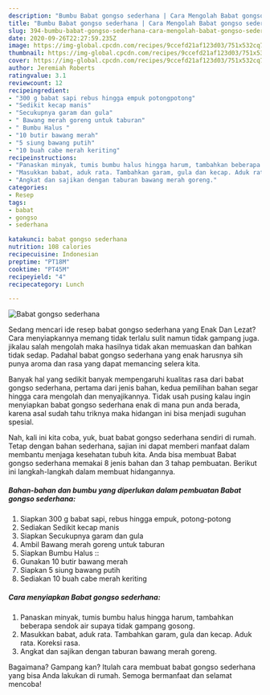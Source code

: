 ```yaml
---
description: "Bumbu Babat gongso sederhana | Cara Mengolah Babat gongso sederhana Yang Paling Enak"
title: "Bumbu Babat gongso sederhana | Cara Mengolah Babat gongso sederhana Yang Paling Enak"
slug: 394-bumbu-babat-gongso-sederhana-cara-mengolah-babat-gongso-sederhana-yang-paling-enak
date: 2020-09-26T22:27:59.235Z
image: https://img-global.cpcdn.com/recipes/9ccefd21af123d03/751x532cq70/babat-gongso-sederhana-foto-resep-utama.jpg
thumbnail: https://img-global.cpcdn.com/recipes/9ccefd21af123d03/751x532cq70/babat-gongso-sederhana-foto-resep-utama.jpg
cover: https://img-global.cpcdn.com/recipes/9ccefd21af123d03/751x532cq70/babat-gongso-sederhana-foto-resep-utama.jpg
author: Jeremiah Roberts
ratingvalue: 3.1
reviewcount: 12
recipeingredient:
- "300 g babat sapi rebus hingga empuk potongpotong"
- "Sedikit kecap manis"
- "Secukupnya garam dan gula"
- " Bawang merah goreng untuk taburan"
- " Bumbu Halus "
- "10 butir bawang merah"
- "5 siung bawang putih"
- "10 buah cabe merah keriting"
recipeinstructions:
- "Panaskan minyak, tumis bumbu halus hingga harum, tambahkan beberapa sendok air supaya tidak gampang gosong."
- "Masukkan babat, aduk rata. Tambahkan garam, gula dan kecap. Aduk rata. Koreksi rasa."
- "Angkat dan sajikan dengan taburan bawang merah goreng."
categories:
- Resep
tags:
- babat
- gongso
- sederhana

katakunci: babat gongso sederhana 
nutrition: 108 calories
recipecuisine: Indonesian
preptime: "PT18M"
cooktime: "PT45M"
recipeyield: "4"
recipecategory: Lunch

---
```



![Babat gongso sederhana](https://img-global.cpcdn.com/recipes/9ccefd21af123d03/751x532cq70/babat-gongso-sederhana-foto-resep-utama.jpg)

Sedang mencari ide resep babat gongso sederhana yang Enak Dan Lezat? Cara menyiapkannya memang tidak terlalu sulit namun tidak gampang juga. jikalau salah mengolah maka hasilnya tidak akan memuaskan dan bahkan tidak sedap. Padahal babat gongso sederhana yang enak harusnya sih punya aroma dan rasa yang dapat memancing selera kita.



Banyak hal yang sedikit banyak mempengaruhi kualitas rasa dari babat gongso sederhana, pertama dari jenis bahan, kedua pemilihan bahan segar hingga cara mengolah dan menyajikannya. Tidak usah pusing kalau ingin menyiapkan babat gongso sederhana enak di mana pun anda berada, karena asal sudah tahu triknya maka hidangan ini bisa menjadi suguhan spesial.


Nah, kali ini kita coba, yuk, buat babat gongso sederhana sendiri di rumah. Tetap dengan bahan sederhana, sajian ini dapat memberi manfaat dalam membantu menjaga kesehatan tubuh kita. Anda bisa membuat Babat gongso sederhana memakai 8 jenis bahan dan 3 tahap pembuatan. Berikut ini langkah-langkah dalam membuat hidangannya.

<!--inarticleads1-->

##### Bahan-bahan dan bumbu yang diperlukan dalam pembuatan Babat gongso sederhana:

1. Siapkan 300 g babat sapi, rebus hingga empuk, potong-potong
1. Sediakan Sedikit kecap manis
1. Siapkan Secukupnya garam dan gula
1. Ambil  Bawang merah goreng untuk taburan
1. Siapkan  Bumbu Halus ::
1. Gunakan 10 butir bawang merah
1. Siapkan 5 siung bawang putih
1. Sediakan 10 buah cabe merah keriting




<!--inarticleads2-->

##### Cara menyiapkan Babat gongso sederhana:

1. Panaskan minyak, tumis bumbu halus hingga harum, tambahkan beberapa sendok air supaya tidak gampang gosong.
1. Masukkan babat, aduk rata. Tambahkan garam, gula dan kecap. Aduk rata. Koreksi rasa.
1. Angkat dan sajikan dengan taburan bawang merah goreng.




Bagaimana? Gampang kan? Itulah cara membuat babat gongso sederhana yang bisa Anda lakukan di rumah. Semoga bermanfaat dan selamat mencoba!
